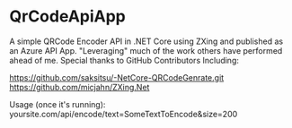 # QrCodeApiApp
A simple QRCode Encoder API in .NET Core using ZXing and published as an Azure API App.  "Leveraging" much of the work others have performed ahead of me.  Special thanks to GitHub Contributors Including:

https://github.com/saksitsu/-NetCore-QRCodeGenrate.git
https://github.com/micjahn/ZXing.Net

Usage (once it's running):  yoursite.com/api/encode/text=SomeTextToEncode&size=200
